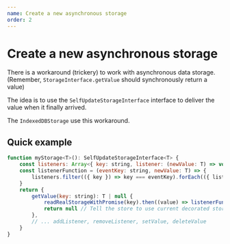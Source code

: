 ```yaml
---
name: Create a new asynchronous storage
order: 2
---
```


# Create a new asynchronous storage

There is a workaround (trickery) to work with asynchronous data storage.
(Remember, `StorageInterface.getValue` should synchronously return a value)

The idea is to use the `SelfUpdateStorageInterface` interface to deliver the value when it finally arrived.

The `IndexedDBStorage` use this workaround.

## Quick example

```js
function myStorage<T>(): SelfUpdateStorageInterface<T> {
    const listeners: Array<{ key: string, listener: (newValue: T) => void }> = []
    const listenerFunction = (eventKey: string, newValue: T) => {
        listeners.filter(({ key }) => key === eventKey).forEach(({ listener }) => listener(newValue))
    }
    return {
        getValue(key: string): T | null {
            readRealStorageWithPromise(key).then((value) => listenerFunction(key, value))
            return null // Tell the store to use current decorated store value
        },
        // ... addListener, removeListener, setValue, deleteValue
    }
}
```
